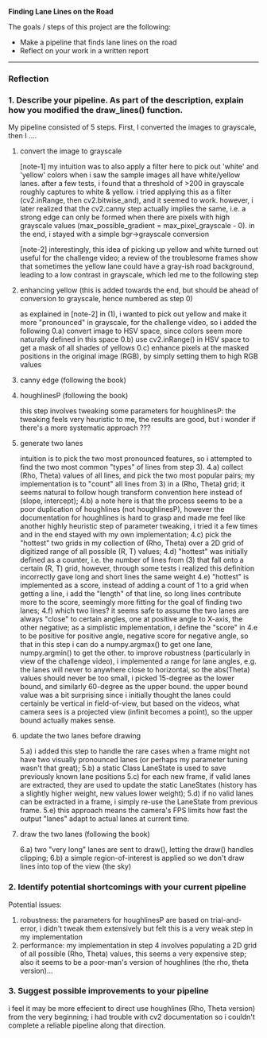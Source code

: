 **Finding Lane Lines on the Road**

The goals / steps of this project are the following:
* Make a pipeline that finds lane lines on the road
* Reflect on your work in a written report


[//]: # (Image References)

[image1]: ./examples/grayscale.jpg "Grayscale"

---

### Reflection

### 1. Describe your pipeline. As part of the description, explain how you modified the draw_lines() function.

My pipeline consisted of 5 steps. First, I converted the images to grayscale, then I .... 

1) convert the image to grayscale

   [note-1] my intuition was to also apply a filter here to pick out 'white' and 'yellow' colors when i saw the sample images all have white/yellow lanes.  after a few tests, i found that a threshold of >200 in grayscale roughly captures to white & yellow.  i tried applying this as a filter (cv2.inRange, then cv2.bitwise_and), and it seemed to work.  however, i later realized that the cv2.canny step actually implies the same, i.e. a strong edge can only be formed when there are pixels with high grayscale values (max_possible_gradient = max_pixel_grayscale - 0).  in the end, i stayed with a simple bgr->grayscale conversion

   [note-2] interestingly, this idea of picking up yellow and white turned out useful for the challenge video; a review of the troublesome frames show that sometimes the yellow lane could have a gray-ish road background, leading to a low contrast in grayscale, which led me to the following step

0) enhancing yellow (this is added towards the end, but should be ahead of conversion to grayscale, hence numbered as step 0)

    as explained in [note-2] in (1), i wanted to pick out yellow and make it more "pronounced" in grayscale, for the challenge video, so i added the following
    0.a) convert image to HSV space, since colors seem more naturally defined in this space
    0.b) use cv2.inRange() in HSV space to get a mask of all shades of yellows
    0.c) enhance pixels at the masked positions in the original image (RGB), by simply setting them to high RGB values

2) canny edge (following the book)

3) houghlinesP (following the book)

    this step involves tweaking some parameters for houghlinesP: the tweaking feels very heuristic to me, the results are good, but i wonder if there's a more systematic approach ???

4) generate two lanes

    intuition is to pick the two most pronounced features, so i attempted to find the two most common "types" of lines from step 3).
    4.a) collect (Rho, Theta) values of all lines, and pick the two most popular pairs; my implementation is to "count" all lines from 3) in a (Rho, Theta) grid; it seems natural to follow hough transform convention here instead of (slope, intercept);
    4.b) a note here is that the process seems to be a poor duplication of houghlines (not houghlinesP), however the documentation for houghlines is hard to grasp and made me feel like another highly heuristic step of parameter tweaking, i tried it a few times and in the end stayed with my own implementation;
    4.c) pick the "hottest" two grids in my collection of (Rho, Theta) over a 2D grid of digitized range of all possible (R, T) values;
    4.d) "hottest" was initially defined as a counter, i.e. the number of lines from (3) that fall onto a certain (R, T) grid, however, through some tests i realized this definition incorrectly gave long and short lines the same weight
    4.e) "hottest" is implemented as a score, instead of adding a count of 1 to a grid when getting a line, i add the "length" of that line, so long lines contribute more to the score, seemingly more fitting for the goal of finding two lanes;
    4.f) which two lines?  it seems safe to assume the two lanes are always "close" to certain angles, one at positive angle to X-axis, the other negative; as a simplistic implementation, i define the "score" in 4.e to be positive for positive angle, negative score for negative angle, so that in this step i can do a numpy.argmax() to get one lane, numpy.argmin() to get the other.  to improve robustness (particularly in view of the challenge video), i implemented a range for lane angles, e.g. the lanes will never to anywhere close to horizontal, so the abs(Theta) values should never be too small, i picked 15-degree as the lower bound, and similarly 60-degree as the upper bound.  the upper bound value was a bit surprising since i initially thought the lanes could certainly be vertical in field-of-view, but based on the videos, what camera sees is a projected view (infinit becomes a point), so the upper bound actually makes sense.

5) update the two lanes before drawing

    5.a) i added this step to handle the rare cases when a frame might not have two visually pronounced lanes (or perhaps my parameter tuning wasn't that great);
    5.b) a static Class LaneState is used to save previously known lane positions
    5.c) for each new frame, if valid lanes are extracted, they are used to update the static LaneStates (history has a slightly higher weight, new values lower weight);
    5.d) if no valid lanes can be extracted in a frame, i simply re-use the LaneState from previous frame.
    5.e) this approach means the camera's FPS limits how fast the output "lanes" adapt to actual lanes at current time.

6) draw the two lanes (following the book)

    6.a) two "very long" lanes are sent to draw(), letting the draw() handles clipping;
    6.b) a simple region-of-interest is applied so we don't draw lines into top of the view (the sky)


### 2. Identify potential shortcomings with your current pipeline


Potential issues:

1) robustness: the parameters for houghlinesP are based on trial-and-error, i didn't tweak them extensively but felt this is a very weak step in my implementation
2) performance: my implementation in step 4 involves populating a 2D grid of all possible (Rho, Theta) values, this seems a very expensive step; also it seems to be a poor-man's version of houghlines (the rho, theta version)...


### 3. Suggest possible improvements to your pipeline

i feel it may be more effecient to direct use houghlines (Rho, Theta version) from the very beginning; i had trouble with cv2 documentation so i couldn't complete a reliable pipeline along that direction.